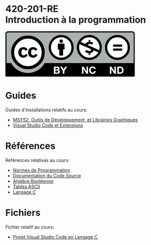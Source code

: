 # 420-201-RE<br>Introduction à la programmation

![CCL](Documents/Images/by-nc-nd.png)

# Guides

Guides d'installations relatifs au cours:

- [MSYS2, Outils de Développement, et Librairies Graphiques](Documents/MSYS2.md)
- [Visual Studio Code et Extensions](Documents/VSCode.md)

# Références

Références relatives au cours:

- [Normes de Programmation](Documents/Norms.md)
- [Documentation du Code Source](Documents/Doxygen.md)
- [Algèbre Booléenne](Documents/BooleanAlgebra.md)
- [Tables ASCII](Documents/ASCII.md)
- [Langage C](Documents/C.md)

# Fichiers

Fichier relatif au cours:

- [Projet Visual Studio Code en Langage C](Documents/Files/VSCodeCProject.zip)
